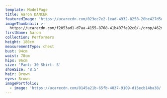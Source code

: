 ```yaml
---
template: ModelPage
title: Aaron DANCER
featuredImage: 'https://ucarecdn.com/023ec7e2-1ead-4932-8258-20bc427d5d5f/'
imageThumbnail: >-
  https://ucarecdn.com/f2053ad1-d7aa-4155-8768-41b407fa92c0/-/crop/462x379/0,21/-/preview/
firstName: Aaron
collection: Performers
height: 180cm
measurementType: chest
bust: 94cm
waist: 78cm
hips: 96cm
size: 'Pant: 30 Shirt: S'
shoeSize: '8.5'
hair: Brown
eyes: Brown
imagePortfolio:
  - image: 'https://ucarecdn.com/0145a21b-65fb-4837-9109-d15ecb14ba38/'
---
```


